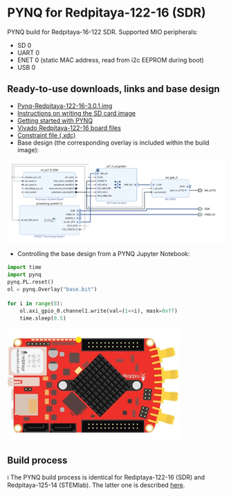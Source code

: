 # PYNQ for Redpitaya-122-16 (SDR)

PYNQ build for Redpitaya-16-122 SDR. Supported MIO peripherals:
* SD 0
* UART 0
* ENET 0 (static MAC address, read from i2c EEPROM during boot)
* USB 0


## Ready-to-use downloads, links and base design

* [Pynq-Redpitaya-122-16-3.0.1.img]()
* [Instructions on writing the SD card image](https://pynq.readthedocs.io/en/v2.6.1/appendix.html#writing-the-sd-card-image)
* [Getting started with PYNQ](https://pynq.readthedocs.io/en/v3.0.0/getting_started.html)
* [Vivado Redpitaya-122-16 board files](https://github.com/dspsandbox/Pynq-Redpitaya-122/tree/master/Vivado/board_files)
* [Constraint file (.xdc)](https://github.com/RedPitaya/RedPitaya-FPGA/blob/master/sdc/red_pitaya_Z20.xdc)
* Base design (the corresponding overlay is included within the build image):

<img src="/Doc/base_bd.png"/>

* Controlling the base design from a PYNQ Jupyter Notebook:

```python
import time
import pynq
pynq.PL.reset()
ol = pynq.Overlay("base.bit")

for i in range(8):
    ol.axi_gpio_0.channel1.write(val=(1<<i), mask=0xff)
    time.sleep(0.5)
```

<img src="/Doc/running_led.gif" width="400"/>


## Build process 


ℹ️ The PYNQ build process is identical for Rediptaya-122-16 (SDR) and Redpitaya-125-14 (STEMlab). The latter one is described [here](https://github.com/dspsandbox/Pynq-Redpitaya-125).